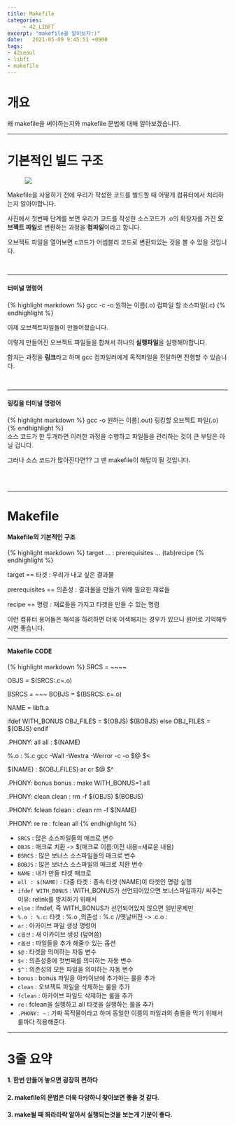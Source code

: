 ```yaml
---
title: Makefile
categories: 
     - 42_LIBFT
excerpt: "makefile을 알아보자:)"
date:   2021-05-09 9:45:51 +0900
tags:
- 42seoul
- libft
- makefile
---
```


# 개요
왜 makefile을 써야하는지와 makefile 문법에 대해 알아보겠습니다.


---


# 기본적인 빌드 구조

<figure>
	<a href="https://user-images.githubusercontent.com/79088896/117561958-2b3f7100-b0d6-11eb-931f-8df0248491bd.png">
		<img src="https://user-images.githubusercontent.com/79088896/117561958-2b3f7100-b0d6-11eb-931f-8df0248491bd.png" class="w8" />
	</a>
</figure>

Makefile을 사용하기 전에 우리가 작성한 코드를 빌드할 때 어떻게 컴퓨터에서 처리하는지 알아야합니다.

사진에서 첫번째 단계를 보면 우리가 코드를 작성한 소스코드가 .o의 확장자를 가진 **오브젝트 파일**로 변환하는 과정을 **컴파일**이라고 합니다.

오브젝트 파일을 열어보면 c코드가 어셈블리 코드로 변환되있는 것을 볼 수 있을 것입니다.


<br />

---

#### 터미널 명령어
{% highlight markdown %}
gcc -c -o 원하는 이름(.o) 컴파일 할 소스파일(.c)
{% endhighlight %}
<br />

이제 오브젝트파일들이 만들어졌습니다.

이렇게 만들어진 오브젝트 파일들을 합쳐서 하나의 **실행파일**을 실행해야합니다.

합치는 과정을 **링크**라고 하며 gcc 컴파일러에게 목적파일을 전달하면 진행할 수 있습니다.


<br />

---

#### 링킹을 터미널 명령어
{% highlight markdown %}
gcc -o 원하는 이름(.out) 링킹할 오브젝트 파일(.o)
{% endhighlight %}
<br />
소스 코드가 한 두개라면 이러한 과정을 수행하고 파일들을 관리하는 것이 큰 부담은 아닐 겁니다.

그러나 소스 코드가 많아진다면?? 그 땐 makefile이 해답이 될 것입니다.

<br />
<br />

---

# Makefile


#### Makefile의 기본적인 구조
{% highlight markdown %}
target … : prerequisites …
(tab)recipe
{% endhighlight %}
<br />

target == 타겟          : 우리가 내고 싶은 결과물

prerequisites == 의존성 : 결과물을 만들기 위해 필요한 재료들

recipe == 명령	     : 재료들을 가지고 타겟을 만들 수 있는 명령


이런 컴퓨터 용어들은 해석을 하려하면 더욱 어색해지는 경우가 있으니 원어로 기억해두시면 좋습니다.

---

#### Makefile CODE
{% highlight markdown %}
SRCS = ~~~~

OBJS = $(SRCS:.c=.o)

BSRCS = ~~~
BOBJS = $(BSRCS:.c=.o)

NAME = libft.a

ifdef WITH_BONUS
	OBJ_FILES = $(OBJS) $(BOBJS)
else
	OBJ_FILES = $(OBJS)
endif

.PHONY: all
all : $(NAME)

%.o : %.c
	gcc -Wall -Wextra -Werror -c -o $@ $<

$(NAME) : $(OBJ_FILES)
	ar cr $@ $^

.PHONY: bonus
bonus :
	make WITH_BONUS=1 all

.PHONY: clean
clean :
	rm -f $(OBJS) $(BOBJS)

.PHONY: fclean
fclean : clean
	rm -f $(NAME)

.PHONY: re
re : fclean all
{% endhighlight %}
<br />

* `SRCS`   	    : 많은 소스파일들의 매크로 변수
* `OBJS`    	    : 매크로 치환 -> $(매크로 이름:이전 내용=새로운 내용)
* `BSRCS`  	    : 많은 보너스 소스파일들의 매크로 변수 
* `BOBJS`  	    : 많은 보너스 소스파일의 매크로 치환 변수
* `NAME` 	    : 내가 만들 타겟 매크로
* `all : $(NAME)` : 다중 타겟 : 종속 타겟 (NAME)이 타겟인 명령 실행
* `ifdef WITH_BONUS`   : WITH_BONUS가 선언되어있으면 보너스파일까지/ 써주는 이유: relink를 방지하기 위해서
* `else` 	    : ifndef, 즉 WITH_BONUS가 선언되어있지 않으면 일반문제만
* `%.o : %.c`: 타겟  : %.o ,의존성 : %.c //옛날버전 -> .c.o : 
*  `ar` 	    : 아카이브 파일 생성 명령어
*  `c옵션` 	   : 새 아카이브 생성 (덮어씀)
*  `r옵션` 	   : 파일들을 추가 해줄수 있는 옵션
*  `$@` 	    : 타겟을 의미하는 자동 변수
*  `$<` 	    : 의존성중에 첫번째를 의미하는 자동 변수
*  `$^` 	    : 의존성의 모든 파일을 의미하는 자동 변수
*  `bonus` 	    : bonus 파일을 아카이브에 추가하는 룰을 추가
*  `clean` 	    : 오브젝트 파일을 삭제하는 룰을 추가
*  `fclean`  	    : 아카이브 파일도 삭제하는 룰을 추가
*  `re` 	    : fclean을 실행하고 all 타겟을 실행하는 룰을 추가
*  `.PHONY: ~` 	    : 가짜 목적물이라고 하며 동일한 이름의 파일과의 충돌을 막기 위해서 룰마다 적용해준다.



---

# 3줄 요약

#### 1. 한번 만들어 놓으면 굉장히 편하다
#### 2. makefile의 문법은 더욱 다양하니 찾아보면 좋을 것 같다.
#### 3. make될 때 쫘라라락 알아서 실행되는것을 보는게 기분이 좋다.
